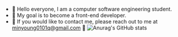 - 👋 Hello everyone, I am a computer software engineering student.
- 👀 My goal is to become a front-end developer.
- 🌱 If you would like to contact me, please reach out to me at minyoung0101q@gmail.com 💞️
![Anurag's GitHub stats](https://github-readme-stats.vercel.app/api?username=ㅡminyoung0101q&show_icons=true&theme=radical)
